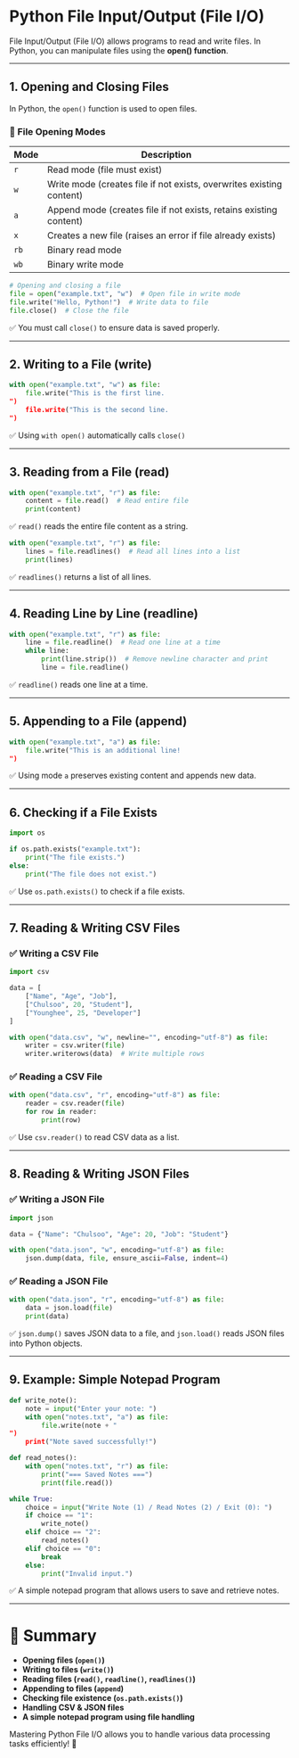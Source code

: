 # Python File Input/Output (File I/O)

File Input/Output (File I/O) allows programs to read and write files. In Python, you can manipulate files using the **open() function**.

---

## 1. Opening and Closing Files

In Python, the `open()` function is used to open files.

### 🔹 File Opening Modes
| Mode | Description |
|------|------------|
| `r`  | Read mode (file must exist) |
| `w`  | Write mode (creates file if not exists, overwrites existing content) |
| `a`  | Append mode (creates file if not exists, retains existing content) |
| `x`  | Creates a new file (raises an error if file already exists) |
| `rb` | Binary read mode |
| `wb` | Binary write mode |

```python
# Opening and closing a file
file = open("example.txt", "w")  # Open file in write mode
file.write("Hello, Python!")  # Write data to file
file.close()  # Close the file
```

✅ You must call `close()` to ensure data is saved properly.

---

## 2. Writing to a File (write)
```python
with open("example.txt", "w") as file:
    file.write("This is the first line.
")
    file.write("This is the second line.
")
```

✅ Using `with open()` automatically calls `close()`

---

## 3. Reading from a File (read)
```python
with open("example.txt", "r") as file:
    content = file.read()  # Read entire file
    print(content)
```

✅ `read()` reads the entire file content as a string.

```python
with open("example.txt", "r") as file:
    lines = file.readlines()  # Read all lines into a list
    print(lines)
```

✅ `readlines()` returns a list of all lines.

---

## 4. Reading Line by Line (readline)
```python
with open("example.txt", "r") as file:
    line = file.readline()  # Read one line at a time
    while line:
        print(line.strip())  # Remove newline character and print
        line = file.readline()
```

✅ `readline()` reads one line at a time.

---

## 5. Appending to a File (append)
```python
with open("example.txt", "a") as file:
    file.write("This is an additional line!
")
```

✅ Using mode `a` preserves existing content and appends new data.

---

## 6. Checking if a File Exists
```python
import os

if os.path.exists("example.txt"):
    print("The file exists.")
else:
    print("The file does not exist.")
```

✅ Use `os.path.exists()` to check if a file exists.

---

## 7. Reading & Writing CSV Files
### ✅ Writing a CSV File
```python
import csv

data = [
    ["Name", "Age", "Job"],
    ["Chulsoo", 20, "Student"],
    ["Younghee", 25, "Developer"]
]

with open("data.csv", "w", newline="", encoding="utf-8") as file:
    writer = csv.writer(file)
    writer.writerows(data)  # Write multiple rows
```

### ✅ Reading a CSV File
```python
with open("data.csv", "r", encoding="utf-8") as file:
    reader = csv.reader(file)
    for row in reader:
        print(row)
```

✅ Use `csv.reader()` to read CSV data as a list.

---

## 8. Reading & Writing JSON Files
### ✅ Writing a JSON File
```python
import json

data = {"Name": "Chulsoo", "Age": 20, "Job": "Student"}

with open("data.json", "w", encoding="utf-8") as file:
    json.dump(data, file, ensure_ascii=False, indent=4)
```

### ✅ Reading a JSON File
```python
with open("data.json", "r", encoding="utf-8") as file:
    data = json.load(file)
    print(data)
```

✅ `json.dump()` saves JSON data to a file, and `json.load()` reads JSON files into Python objects.

---

## 9. Example: Simple Notepad Program
```python
def write_note():
    note = input("Enter your note: ")
    with open("notes.txt", "a") as file:
        file.write(note + "
")
    print("Note saved successfully!")

def read_notes():
    with open("notes.txt", "r") as file:
        print("=== Saved Notes ===")
        print(file.read())

while True:
    choice = input("Write Note (1) / Read Notes (2) / Exit (0): ")
    if choice == "1":
        write_note()
    elif choice == "2":
        read_notes()
    elif choice == "0":
        break
    else:
        print("Invalid input.")
```

✅ A simple notepad program that allows users to save and retrieve notes.

---

# 🚀 Summary
- **Opening files (`open()`)**
- **Writing to files (`write()`)**
- **Reading files (`read()`, `readline()`, `readlines()`)**
- **Appending to files (`append`)**
- **Checking file existence (`os.path.exists()`)**
- **Handling CSV & JSON files**
- **A simple notepad program using file handling**

Mastering Python File I/O allows you to handle various data processing tasks efficiently! 🚀

